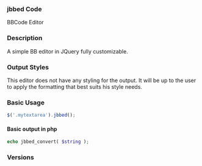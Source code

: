 ### jbbed Code
BBCode Editor

### Description
A simple BB editor in JQuery fully customizable.

### Output Styles
This editor does not have any styling for the output. It will be up to the user to apply the formatting that best suits his style needs.

### Basic Usage

```js
$('.mytextarea').jbbed();
```
#### Basic output in php

```php
echo jbbed_convert( $string );
```

### Versions
